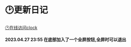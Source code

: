 # 🕑更新日记  
 [🕑在线访问clock](https://sweetorange2022.github.io/clock/)


<b>2023.04.27 23:55  在底部加入了一个全屏按钮,全屏时可以退出
